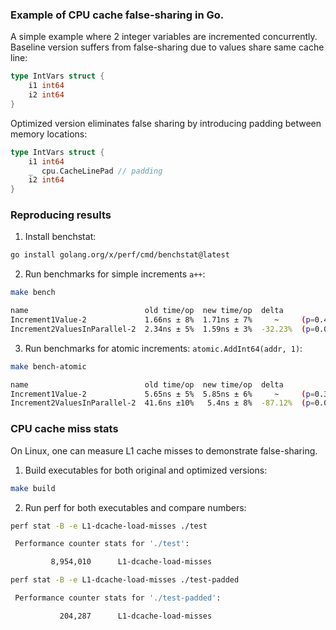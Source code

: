 ### Example of CPU cache false-sharing in Go.
A simple example where 2 integer variables are incremented concurrently.<br>
Baseline version suffers from false-sharing due to values share same cache line:
```go
type IntVars struct {
	i1 int64
	i2 int64
}
```

Optimized version eliminates false sharing by introducing padding between memory locations:
```go
type IntVars struct {
	i1 int64
	_  cpu.CacheLinePad // padding
	i2 int64
}
```


### Reproducing results
1. Install benchstat:
```bash
go install golang.org/x/perf/cmd/benchstat@latest
```

2. Run benchmarks for simple increments ```a++```:
```bash
make bench

name                          old time/op  new time/op  delta
Increment1Value-2             1.66ns ± 8%  1.71ns ± 7%     ~     (p=0.421 n=5+5)
Increment2ValuesInParallel-2  2.34ns ± 5%  1.59ns ± 3%  -32.23%  (p=0.008 n=5+5)
```

3. Run benchmarks for atomic increments: ```atomic.AddInt64(addr, 1)```:
```bash
make bench-atomic

name                          old time/op  new time/op  delta
Increment1Value-2             5.65ns ± 5%  5.85ns ± 6%     ~     (p=0.310 n=5+5)
Increment2ValuesInParallel-2  41.6ns ±10%   5.4ns ± 8%  -87.12%  (p=0.008 n=5+5)
```

### CPU cache miss stats
On Linux, one can measure L1 cache misses to demonstrate false-sharing.
1. Build executables for both original and optimized versions:
```bash
make build
```

2. Run perf for both executables and compare numbers:
```bash
perf stat -B -e L1-dcache-load-misses ./test

 Performance counter stats for './test':

         8,954,010      L1-dcache-load-misses
```

```bash
perf stat -B -e L1-dcache-load-misses ./test-padded

 Performance counter stats for './test-padded':

           204,287      L1-dcache-load-misses
```
